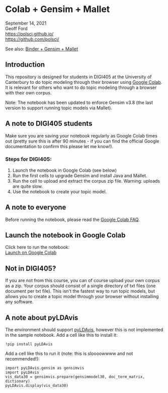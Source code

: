 # Colab + Gensim + Mallet

September 14, 2021  
Geoff Ford  
https://polsci.github.io/  
https://github.com/polsci/  

See also: [Binder + Gensim + Mallet](https://github.com/polsci/binder-gensim-mallet)

## Introduction

This repository is designed for students in DIGI405 at the University of Canterbury to do topic modeling through their browser using [Google Colab](https://colab.research.google.com/). It is relevant for others who want to do topic modeling through a browser with their own corpus.

Note: The notebook has been updated to enforce Gensim v3.8 (the last version to support running topic models via Mallet).

## A note to DIGI405 students

Make sure you are saving your notebook regularly as Google Colab times out (pretty sure this is after 90 minutes - if you can find the official Google documentation to confirm this please let me know!).

### Steps for DIGI405:

1. Launch the notebook in Google Colab (see below)
2. Run the first cells to upgrade Gensim and install Java and Mallet.
3. Run the cell to upload and extract the corpus zip file. Warning: uploads are quite slow.  
4. Use the notebook to create your topic model.  

## A note to everyone

Before running the notebook, please read the [Google Colab FAQ](https://research.google.com/colaboratory/faq.html).

## Launch the notebook in Google Colab

Click here to run the notebook:  
[Launch on Google Colab](https://colab.research.google.com/github/polsci/colab-gensim-mallet/blob/master/topic-modeling-with-colab-gensim-mallet.ipynb)

## Not in DIGI405?

If you are not from this course, you can of course upload your own corpus as a zip. Your corpus should consist of a single directory of txt files (one document per txt file). This isn't the fastest way to run topic models, but allows you to create a topic model through your browser without installing any software.

## A note about pyLDAvis

The environment should support [pyLDAvis](https://github.com/bmabey/pyLDAvis), however this is not implemented in the sample notebook. Add a cell like this to install it:  
```
!pip install pyLDAvis
```
Add a cell like this to run it (note: this is sloooowwww and not recommended!):  
```
import pyLDAvis.gensim as gensimvis
import pyLDAvis
vis_data30 = gensimvis.prepare(gensimmodel30, doc_term_matrix, dictionary)
pyLDAvis.display(vis_data30)
```
